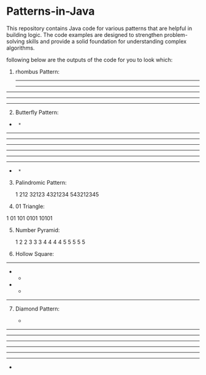 # Patterns-in-Java
This repository contains Java code for various patterns that are helpful in building logic. The code examples are designed to strengthen problem-solving skills and provide a solid foundation for understanding complex algorithms.

following below are the outputs of the code for you to look which:

1) rhombus Pattern:

    ****
   ****
  ****
 ****
****

2) Butterfly Pattern:

*      *
**    **
***  ***
********
********
***  ***
**    **
*      *

3) Palindromic Pattern:

    1
   212
  32123
 4321234
543212345

4) 01 Triangle:

1
01
101
0101
10101

5) Number Pyramid:

    1 
   2 2 
  3 3 3 
 4 4 4 4 
5 5 5 5 5

6) Hollow Square:

*****
*   *
*   *
*****

7) Diamond Pattern:

   *
  ***
 *****
*******
*******
 *****
  ***
   *
